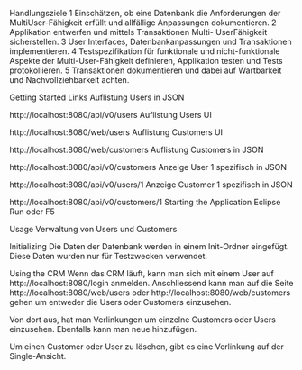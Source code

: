 Handlungsziele
1 Einschätzen, ob eine Datenbank die Anforderungen der MultiUser-Fähigkeit erfüllt und allfällige Anpassungen dokumentieren.
2 Applikation entwerfen und mittels Transaktionen Multi- UserFähigkeit sicherstellen.
3 User Interfaces, Datenbankanpassungen und Transaktionen implementieren.
4 Testspezifikation für funktionale und nicht-funktionale Aspekte der Multi-User-Fähigkeit definieren, Applikation testen und Tests protokollieren.
5 Transaktionen dokumentieren und dabei auf Wartbarkeit und Nachvollziehbarkeit achten.

Getting Started
Links
Auflistung Users in JSON

http://localhost:8080/api/v0/users
Auflistung Users UI

http://localhost:8080/web/users
Auflistung Customers UI

http://localhost:8080/web/customers
Auflistung Customers in JSON

http://localhost:8080/api/v0/customers
Anzeige User 1 spezifisch in JSON

http://localhost:8080/api/v0/users/1
Anzeige Customer 1 spezifisch in JSON

http://localhost:8080/api/v0/customers/1
Starting the Application
Eclipse Run oder F5

Usage
Verwaltung von Users und Customers

Initializing
Die Daten der Datenbank werden in einem Init-Ordner eingefügt. Diese Daten wurden nur für Testzwecken verwendet.

Using the CRM
Wenn das CRM läuft, kann man sich mit einem User auf http://localhost:8080/login anmelden. Anschliessend kann man auf die Seite http://localhost:8080/web/users oder http://localhost:8080/web/customers gehen um entweder die Users oder Customers einzusehen.

Von dort aus, hat man Verlinkungen um einzelne Customers oder Users einzusehen. Ebenfalls kann man neue hinzufügen.

Um einen Customer oder User zu löschen, gibt es eine Verlinkung auf der Single-Ansicht.
